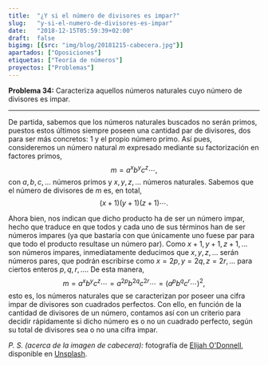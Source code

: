 ```yaml
---
title:  "¿Y si el número de divisores es impar?"
slug:   "y-si-el-numero-de-divisores-es-impar"
date:   "2018-12-15T05:59:39+02:00"
draft:  false
bigimg: [{src: "img/blog/20181215-cabecera.jpg"}]
apartados: ["Oposiciones"]
etiquetas: ["Teoría de números"]
proyectos: ["Problemas"]
---
```


**Problema 34:** Caracteriza aquellos números naturales cuyo número de divisores es impar.

<!--more-->

***

De partida, sabemos que los números naturales buscados no serán primos, puestos estos últimos siempre poseen una cantidad par de divisores, dos para ser más concretos: $1$ y el propio número primo. Así pues, consideremos un número natural $m$ expresado mediante su factorización en factores primos, $$m=a^xb^yc^z\cdots,$$ con $a,b,c,\ldots$ números primos y $x,y,z,\ldots$ números naturales. Sabemos que el número de divisores de $m$ es, en total, $$(x+1)(y+1)(z+1)\cdots.$$ 

Ahora bien, nos indican que dicho producto ha de ser un número impar, hecho que traduce en que todos y cada uno de sus términos han de ser números impares (ya que bastaría con que únicamente uno fuese par para que todo el producto resultase un número par). Como $x+1, y+1, z+1,\ldots$ son números impares, inmediatamente deducimos que $x,y,z,\ldots$ serán números pares, que podrán escribirse como $x=2p, y=2q, z=2r,\ldots$ para ciertos enteros $p,q,r,\ldots$. De esta manera, $$m = a^xb^yc^z\cdots = a^{2p}b^{2q}c^{2r}\cdots = (a^pb^qc^r\cdots)^2,$$ esto es, los números naturales que se caracterizan por poseer una cifra impar de divisores son cuadrados perfectos. Con ello, en función de la cantidad de divisores de un número, contamos así con un criterio para decidir rápidamente si dicho número es o no un cuadrado perfecto, según su total de divisores sea o no una cifra impar. 

*P. S. (acerca de la imagen de cabecera):* fotografía de [Elijah O'Donnell](https://unsplash.com/@elijahsad), disponible en [Unsplash](https://unsplash.com/photos/ycMLPhq_tdk).